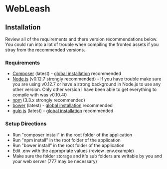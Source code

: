 # WebLeash

## Installation
Review all of the requirements and there version recommendations below. You could run into a lot of trouble when compiling the fronted assets if you stray from the recommended versions.

### Requirements

* [Composer](https://getcomposer.org/) (latest) - [global installation](https://getcomposer.org/doc/00-intro.md#globally) recommended
* [Node.js](https://nodejs.org) (v0.12.7 strongly recommended) - If you have trouble make sure you are using v0.12.7 or have a strong background in Node.js to use any other version. Only other version I have been able to get everything to compile with was v0.10.40
* [npm](https://www.npmjs.com) (3.3.x strongly recommended)
* [bower](http://bower.io/) (latest) - [global installation](http://bower.io/#install-bower) recommended
* [gulp.js](http://gulpjs.com/) (latest) - [global installation](https://github.com/gulpjs/gulp/blob/master/docs/getting-started.md#1-install-gulp-globally) recommended

### Setup Directions

* Run "composer install" in the root folder of the application
* Run "npm install" in the root folder of the application
* Run "bower install" in the root folder of the application
* Edit .env with the appropriate values (review .env.example)
* Make sure the folder storage and it's sub folders are writable by you and your web server (777 may be necessary)